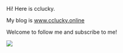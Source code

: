 Hi! Here is cclucky.

My blog is www.cclucky.online

Welcome to follow me and subscribe to me!

<div align="left">
  <img src="https://github-readme-stats-eosin-sigma-28.vercel.app/api?username=ccclucky&show_icons=true&theme=transparent" /> 
</div>

